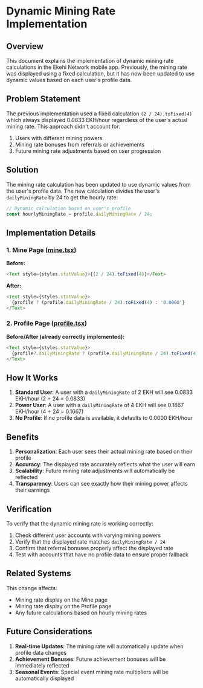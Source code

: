 # Dynamic Mining Rate Implementation

## Overview

This document explains the implementation of dynamic mining rate calculations in the Ekehi Network mobile app. Previously, the mining rate was displayed using a fixed calculation, but it has now been updated to use dynamic values based on each user's profile data.

## Problem Statement

The previous implementation used a fixed calculation `(2 / 24).toFixed(4)` which always displayed 0.0833 EKH/hour regardless of the user's actual mining rate. This approach didn't account for:

1. Users with different mining powers
2. Mining rate bonuses from referrals or achievements
3. Future mining rate adjustments based on user progression

## Solution

The mining rate calculation has been updated to use dynamic values from the user's profile data. The new calculation divides the user's `dailyMiningRate` by 24 to get the hourly rate:

```typescript
// Dynamic calculation based on user's profile
const hourlyMiningRate = profile.dailyMiningRate / 24;
```

## Implementation Details

### 1. Mine Page ([mine.tsx](file:///c:/ekehi-mobile/app/(tabs)/mine.tsx))

**Before:**
```typescript
<Text style={styles.statValue}>{(2 / 24).toFixed(4)}</Text>
```

**After:**
```typescript
<Text style={styles.statValue}>
  {profile ? (profile.dailyMiningRate / 24).toFixed(4) : '0.0000'}
</Text>
```

### 2. Profile Page ([profile.tsx](file:///c:/ekehi-mobile/app/(tabs)/profile.tsx))

**Before/After (already correctly implemented):**
```typescript
<Text style={styles.statValue}>
  {profile?.dailyMiningRate ? (profile.dailyMiningRate / 24).toFixed(4) : '0.0000'}
</Text>
```

## How It Works

1. **Standard User**: A user with a `dailyMiningRate` of 2 EKH will see 0.0833 EKH/hour (2 ÷ 24 = 0.0833)
2. **Power User**: A user with a `dailyMiningRate` of 4 EKH will see 0.1667 EKH/hour (4 ÷ 24 = 0.1667)
3. **No Profile**: If no profile data is available, it defaults to 0.0000 EKH/hour

## Benefits

1. **Personalization**: Each user sees their actual mining rate based on their profile
2. **Accuracy**: The displayed rate accurately reflects what the user will earn
3. **Scalability**: Future mining rate adjustments will automatically be reflected
4. **Transparency**: Users can see exactly how their mining power affects their earnings

## Verification

To verify that the dynamic mining rate is working correctly:

1. Check different user accounts with varying mining powers
2. Verify that the displayed rate matches `dailyMiningRate / 24`
3. Confirm that referral bonuses properly affect the displayed rate
4. Test with accounts that have no profile data to ensure proper fallback

## Related Systems

This change affects:
- Mining rate display on the Mine page
- Mining rate display on the Profile page
- Any future calculations based on hourly mining rates

## Future Considerations

1. **Real-time Updates**: The mining rate will automatically update when profile data changes
2. **Achievement Bonuses**: Future achievement bonuses will be immediately reflected
3. **Seasonal Events**: Special event mining rate multipliers will be automatically displayed